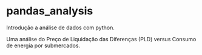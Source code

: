 # pandas_analysis
Introdução a análise de dados com python.

Uma análise do Preço de Liquidação das Diferenças (PLD) versus Consumo de energia por submercados.
